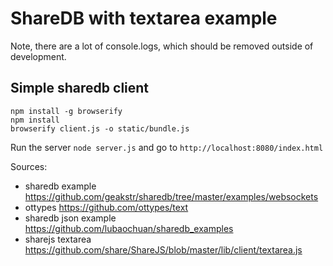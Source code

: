 # ShareDB with textarea example

Note, there are a lot of console.logs, which should be removed outside of development.

## Simple sharedb client

```shell
npm install -g browserify
npm install
browserify client.js -o static/bundle.js
```

Run the server `node server.js` and go to `http://localhost:8080/index.html`


Sources:
* sharedb example https://github.com/geakstr/sharedb/tree/master/examples/websockets
* ottypes https://github.com/ottypes/text
* sharedb json example https://github.com/lubaochuan/sharedb_examples
* sharejs textarea https://github.com/share/ShareJS/blob/master/lib/client/textarea.js
